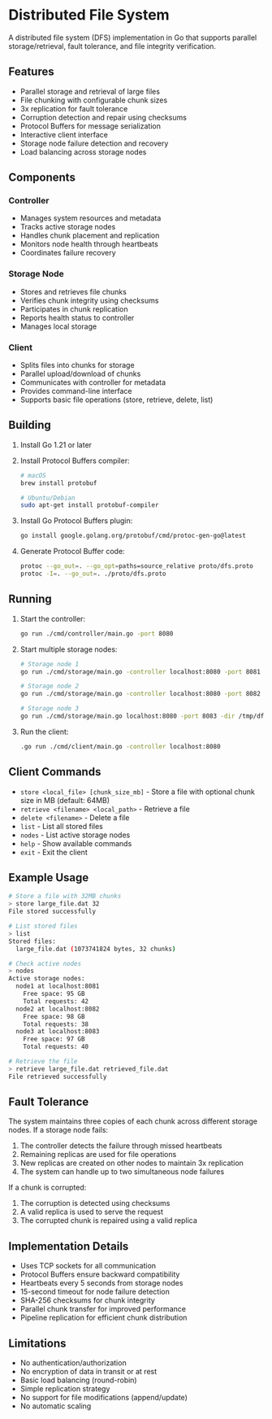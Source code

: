 # Distributed File System

A distributed file system (DFS) implementation in Go that supports parallel storage/retrieval, fault tolerance, and file integrity verification.

## Features

- Parallel storage and retrieval of large files
- File chunking with configurable chunk sizes
- 3x replication for fault tolerance
- Corruption detection and repair using checksums
- Protocol Buffers for message serialization
- Interactive client interface
- Storage node failure detection and recovery
- Load balancing across storage nodes

## Components

### Controller
- Manages system resources and metadata
- Tracks active storage nodes
- Handles chunk placement and replication
- Monitors node health through heartbeats
- Coordinates failure recovery

### Storage Node
- Stores and retrieves file chunks
- Verifies chunk integrity using checksums
- Participates in chunk replication
- Reports health status to controller
- Manages local storage

### Client
- Splits files into chunks for storage
- Parallel upload/download of chunks
- Communicates with controller for metadata
- Provides command-line interface
- Supports basic file operations (store, retrieve, delete, list)

## Building

1. Install Go 1.21 or later
2. Install Protocol Buffers compiler:
   ```bash
   # macOS
   brew install protobuf
   
   # Ubuntu/Debian
   sudo apt-get install protobuf-compiler
   ```

3. Install Go Protocol Buffers plugin:
   ```bash
   go install google.golang.org/protobuf/cmd/protoc-gen-go@latest
   ```

4. Generate Protocol Buffer code:
   ```bash
   protoc --go_out=. --go_opt=paths=source_relative proto/dfs.proto
   protoc -I=. --go_out=. ./proto/dfs.proto
   ```

## Running

1. Start the controller:
   ```bash
   go run ./cmd/controller/main.go -port 8080
   ```

2. Start multiple storage nodes:
   ```bash
   # Storage node 1
   go run ./cmd/storage/main.go -controller localhost:8080 -port 8081 -dir /tmp/dfs/node1  
   
   # Storage node 2
   go run ./cmd/storage/main.go -controller localhost:8080 -port 8082 -dir /tmp/dfs/node2
   
   # Storage node 3
   go run ./cmd/storage/main.go localhost:8080 -port 8083 -dir /tmp/dfs/node3
   ```

3. Run the client:
   ```bash
   .go run ./cmd/client/main.go -controller localhost:8080
   ```

## Client Commands

- `store <local_file> [chunk_size_mb]` - Store a file with optional chunk size in MB (default: 64MB)
- `retrieve <filename> <local_path>` - Retrieve a file
- `delete <filename>` - Delete a file
- `list` - List all stored files
- `nodes` - List active storage nodes
- `help` - Show available commands
- `exit` - Exit the client

## Example Usage

```bash
# Store a file with 32MB chunks
> store large_file.dat 32
File stored successfully

# List stored files
> list
Stored files:
  large_file.dat (1073741824 bytes, 32 chunks)

# Check active nodes
> nodes
Active storage nodes:
  node1 at localhost:8081
    Free space: 95 GB
    Total requests: 42
  node2 at localhost:8082
    Free space: 98 GB
    Total requests: 38
  node3 at localhost:8083
    Free space: 97 GB
    Total requests: 40

# Retrieve the file
> retrieve large_file.dat retrieved_file.dat
File retrieved successfully
```

## Fault Tolerance

The system maintains three copies of each chunk across different storage nodes. If a storage node fails:

1. The controller detects the failure through missed heartbeats
2. Remaining replicas are used for file operations
3. New replicas are created on other nodes to maintain 3x replication
4. The system can handle up to two simultaneous node failures

If a chunk is corrupted:

1. The corruption is detected using checksums
2. A valid replica is used to serve the request
3. The corrupted chunk is repaired using a valid replica

## Implementation Details

- Uses TCP sockets for all communication
- Protocol Buffers ensure backward compatibility
- Heartbeats every 5 seconds from storage nodes
- 15-second timeout for node failure detection
- SHA-256 checksums for chunk integrity
- Parallel chunk transfer for improved performance
- Pipeline replication for efficient chunk distribution

## Limitations

- No authentication/authorization
- No encryption of data in transit or at rest
- Basic load balancing (round-robin)
- Simple replication strategy
- No support for file modifications (append/update)
- No automatic scaling